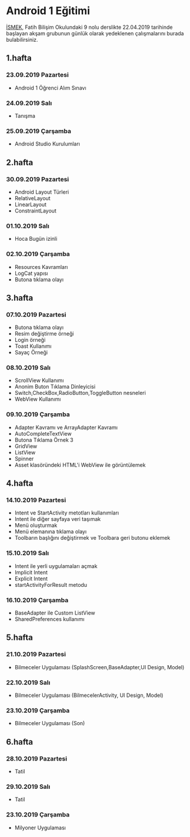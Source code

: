 # Android 1 Eğitimi

[İSMEK](http://ismek.istanbul), Fatih Bilişim Okulundaki 9 nolu derslikte 22.04.2019 tarihinde başlayan akşam grubunun günlük olarak yedeklenen çalışmalarını burada bulabilirsiniz.

## 1.hafta
### 23.09.2019 Pazartesi
- Android 1 Öğrenci Alım Sınavı
### 24.09.2019 Salı
- Tanışma
### 25.09.2019 Çarşamba
- Android Studio Kurulumları

## 2.hafta
### 30.09.2019 Pazartesi
- Android Layout Türleri
- RelativeLayout
- LinearLayout
- ConstraintLayout
### 01.10.2019 Salı
- Hoca Bugün izinli

### 02.10.2019 Çarşamba
- Resources Kavramları
- LogCat yapısı
- Butona tıklama olayı

## 3.hafta
### 07.10.2019 Pazartesi
- Butona tıklama olayı
- Resim değiştirme örneği
- Login örneği
- Toast Kullanımı
- Sayaç Örneği

### 08.10.2019 Salı
- ScrollView Kullanımı
- Anonim Buton Tıklama Dinleyicisi
- Switch,CheckBox,RadioButton,ToggleButton nesneleri
- WebView Kullanımı

### 09.10.2019 Çarşamba
- Adapter Kavramı ve ArrayAdapter Kavramı
- AutoCompleteTextView
- Butona Tıklama Örnek 3
- GridView
- ListView
- Spinner
- Asset klasöründeki HTML'i WebView ile görüntülemek

## 4.hafta
### 14.10.2019 Pazartesi
- Intent ve StartActivity metotları kullanımları
- Intent ile diğer sayfaya veri taşımak
- Menü oluşturmak
- Menü elemanına tıklama olayı
- Toolbarın başlığını değiştirmek ve Toolbara geri butonu eklemek

### 15.10.2019 Salı
- Intent ile yerli uygulamaları açmak
- Implicit Intent
- Explicit Intent
- startActivityForResult metodu

### 16.10.2019 Çarşamba
- BaseAdapter ile Custom ListView
- SharedPreferences kullanımı

## 5.hafta
### 21.10.2019 Pazartesi
- Bilmeceler Uygulaması (SplashScreen,BaseAdapter,UI Design, Model)
### 22.10.2019 Salı
- Bilmeceler Uygulaması (BilmecelerActivity, UI Design, Model)
### 23.10.2019 Çarşamba
- Bilmeceler Uygulaması (Son)

## 6.hafta
### 28.10.2019 Pazartesi
- Tatil
### 29.10.2019 Salı
- Tatil
### 23.10.2019 Çarşamba
- Milyoner Uygulaması
